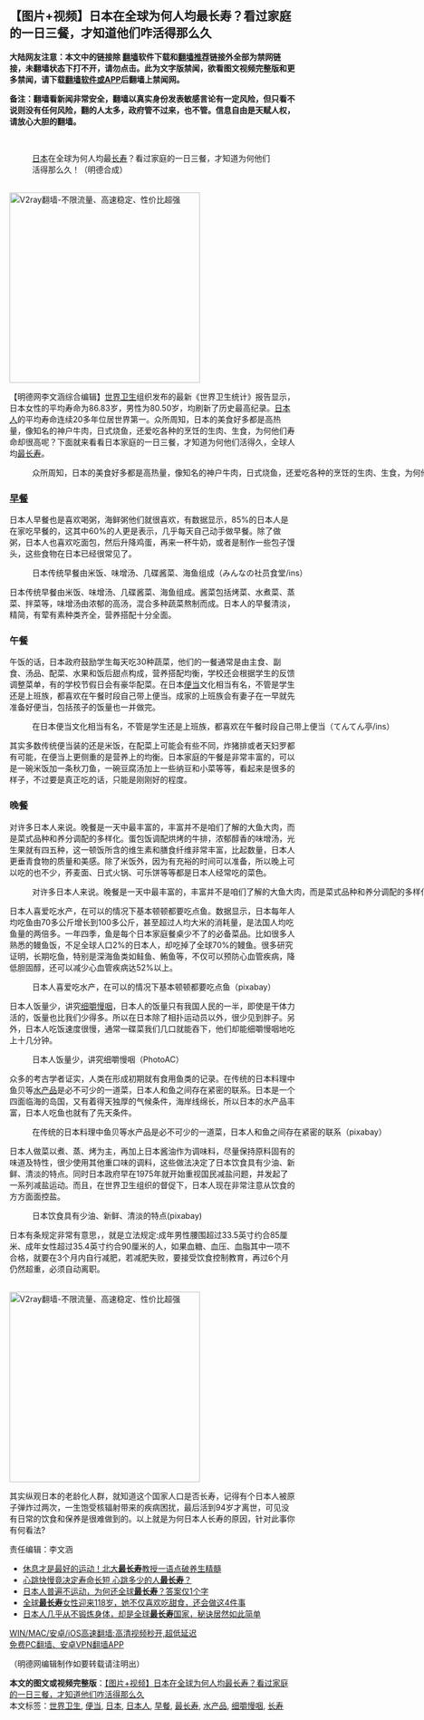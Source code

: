  <h2>【图片+视频】日本在全球为何人均最长寿？看过家庭的一日三餐，才知道他们咋活得那么久</h2> <p class="notice"><b>大陆网友注意：本文中的链接除 <a href="https://github.com/bannedbook/fanqiang" >翻墙</a>软件下载和<a href="https://github.com/killgcd/justmysocks/blob/master/README.md">翻墙推荐</a>链接外全部为禁网链接，未翻墙状态下打不开，请勿点击。此为文字版禁闻，欲看图文视频完整版和更多禁闻，请下载<a href="https://github.com/bannedbook/fanqiang">翻墙软件或APP</a>后翻墙上禁闻网。</p><p>备注：翻墙看新闻非常安全，翻墙以真实身份发表敏感言论有一定风险，但只看不说则没有任何风险，翻的人太多，政府管不过来，也不管。信息自由是天赋人权，请放心大胆的翻墙。</b></p>  <div class="entry"> <br /> <figure><a href="https://i1.wp.com/upload-images-bucket-v64rleca837do.s3.eu-west-1.amazonaws.com/wp-content/uploads/2021/03/04135230/%E6%9C%AA%E6%A0%87%E9%A2%98-2-5.jpg?fit=860%2C484&#038;ssl=1" data-caption="日本在全球为何人均最长寿？看过家庭的一日三餐，才知道为何他们活得那么久！（明德合成）"></a><figcaption class="wp-caption-text"><a href="https://www.bannedbook.org/bnews/tag/%e6%97%a5%e6%9c%ac/" class="st_tag internal_tag" rel="tag" title="标签 日本 下的日志">日本</a>在全球为何人均最<a href="https://www.bannedbook.org/bnews/tag/%e9%95%bf%e5%af%bf/" class="st_tag internal_tag" rel="tag" title="标签 长寿 下的日志">长寿</a>？看过家庭的一日三餐，才知道为何他们活得那么久！（明德合成）</figcaption></figure> <p></p> <p><br/><a href="https://github.com/bannedbook/fanqiang/wiki/V2ray%E6%9C%BA%E5%9C%BA"><img src="https://raw.githubusercontent.com/bannedbook/fanqiang/master/v2ss/images/v2free.jpg" width="336" alt="V2ray翻墙-不限流量、高速稳定、性价比超强"></a><br/></p> <p>【明德网李文涵综合编辑】<a href="https://www.bannedbook.org/bnews/tag/%E4%B8%96%E7%95%8C%E5%8D%AB%E7%94%9F/" class="st_tag internal_tag" rel="tag" title="标签 世界卫生 下的日志">世界卫生</a>组织发布的最新《世界卫生统计》报告显示，日本女性的平均寿命为86.83岁，男性为80.50岁，均刷新了历史最高纪录。<a href="https://www.bannedbook.org/bnews/tag/%e6%97%a5%e6%9c%ac%e4%ba%ba/" class="st_tag internal_tag" rel="tag" title="标签 日本人 下的日志">日本人</a>的平均寿命连续20多年位居世界第一。众所周知，日本的美食好多都是高热量，像知名的神户牛肉，日式烧鱼，还爱吃各种的烹饪的生肉、生食，为何他们寿命却很高呢？下面就来看看日本家庭的一日三餐，才知道为何他们活得久，全球人均<a href="https://www.bannedbook.org/bnews/tag/%E6%9C%80%E9%95%BF%E5%AF%BF/" class="st_tag internal_tag" rel="tag" title="标签 最长寿 下的日志">最长寿</a>。</p> <figure id="attachment_27286" aria-describedby="caption-attachment-27286" style="width: 1152px" class="wp-caption alignnone"><figcaption id="caption-attachment-27286" class="wp-caption-text">众所周知，日本的美食好多都是高热量，像知名的神户牛肉，日式烧鱼，还爱吃各种的烹饪的生肉、生食，为何他们寿命却很高呢？（pixabay）</figcaption></figure> <h3><strong><a href="https://www.bannedbook.org/bnews/tag/%E6%97%A9%E9%A4%90/" class="st_tag internal_tag" rel="tag" title="标签 早餐 下的日志">早餐</a></strong></h3> <p>日本人早餐也是喜欢喝粥，海鲜粥他们就很喜欢，有数据显示，85%的日本人是在家吃早餐的，这其中60%的人更是表示，几乎每天自己动手做早餐。除了做粥，日本人也喜欢吃面包，然后升降鸡蛋，再来一杯牛奶，或者是制作一些包子馒头，这些食物在日本已经很常见了。</p>  <figure id="attachment_27287" aria-describedby="caption-attachment-27287" style="width: 1157px" class="wp-caption alignnone"><figcaption id="caption-attachment-27287" class="wp-caption-text">日本传统早餐由米饭、味增汤、几碟酱菜、海鱼组成（みんなの社员食堂/ins）</figcaption></figure> <p>日本传统早餐由米饭、味增汤、几碟酱菜、海鱼组成。酱菜包括烤菜、水煮菜、蒸菜、拌菜等，味增汤由浓郁的高汤，混合多种蔬菜熬制而成。日本人的早餐清淡，精简，有荤有素种类齐全，营养搭配十分全面。</p> <h3><strong>午餐</strong></h3> <p>午饭的话，日本政府鼓励学生每天吃30种蔬菜，他们的一餐通常是由主食、副食、汤品、配菜、水果和饭后甜点构成，营养搭配均衡，学校还会根据学生的反馈调整菜单，有的学校节假日会有豪华配菜。在日本<a href="https://www.bannedbook.org/bnews/tag/%e4%be%bf%e5%bd%93/" class="st_tag internal_tag" rel="tag" title="标签 便当 下的日志">便当</a>文化相当有名，不管是学生还是上班族，都喜欢在午餐时段自己带上便当。成家的上班族会有妻子在一早就先准备好便当，包括孩子的饭量也一并做完。</p> <figure id="attachment_27288" aria-describedby="caption-attachment-27288" style="width: 1150px" class="wp-caption alignnone"><figcaption id="caption-attachment-27288" class="wp-caption-text">在日本便当文化相当有名，不管是学生还是上班族，都喜欢在午餐时段自己带上便当（てんてん亭/ins）</figcaption></figure> <p>其实多数传统便当装的还是米饭，在配菜上可能会有些不同，炸猪排或者天妇罗都有可能，在便当上更侧重的是营养上的均衡。日本家庭的午餐是非常丰富的，可以是一碗米饭加一条秋刀鱼，一碗豆腐汤加上一些纳豆和小菜等等，看起来是很多的样子，不过要是真正吃的话，只能是刚刚好的程度。</p> <h3><strong>晚餐</strong></h3> <p>对许多日本人来说。晚餐是一天中最丰富的，丰富并不是咱们了解的大鱼大肉，而是菜式品种和养分调配的多样化。蛋包饭调配烘烤的牛排，浓郁醇香的味增汤，光生果就有四五种，这一顿饭所含的维生素和膳食纤维非常丰富，比起数量，日本人更垂青食物的质量和美感。除了米饭外，因为有充裕的时间可以准备，所以晚上可以吃的也不少，荞麦面、日式火锅、可乐饼等等都是日本人经常吃的菜色。</p>  <figure id="attachment_27289" aria-describedby="caption-attachment-27289" style="width: 1154px" class="wp-caption alignnone"><figcaption id="caption-attachment-27289" class="wp-caption-text">对许多日本人来说。晚餐是一天中最丰富的，丰富并不是咱们了解的大鱼大肉，而是菜式品种和养分调配的多样化（weesionglee/ins）</figcaption></figure> <p>日本人喜爱吃水产，在可以的情况下基本顿顿都要吃点鱼。数据显示，日本每年人均吃鱼由70多公斤增长到100多公斤，甚至超过人均大米的消耗量，是法国人均吃鱼量的两倍多。一年四季，鱼是每个日本家庭餐桌少不了的必备菜品。比如很多人熟悉的鳗鱼饭，不足全球人口2%的日本人，却吃掉了全球70%的鳗鱼。很多研究证明，长期吃鱼，特别是深海鱼类如鲑鱼、鲔鱼等，不仅可以预防心血管疾病，降低胆固醇，还可以减少心血管疾病达52%以上。</p> <figure id="attachment_27292" aria-describedby="caption-attachment-27292" style="width: 1154px" class="wp-caption alignnone"><figcaption id="caption-attachment-27292" class="wp-caption-text">日本人喜爱吃水产，在可以的情况下基本顿顿都要吃点鱼（pixabay）</figcaption></figure> <p>日本人饭量少，讲究<a href="https://www.bannedbook.org/bnews/tag/%E7%BB%86%E5%9A%BC%E6%85%A2%E5%92%BD/" class="st_tag internal_tag" rel="tag" title="标签 细嚼慢咽 下的日志">细嚼慢咽</a>，日本人的饭量只有我国人民的一半，即使是干体力活的，饭量也比我们少得多。所以在日本除了相扑运动员以外，很少见到胖子。另外，日本人吃饭速度很慢，通常一碟菜我们几口就能吞下，他们却能细嚼慢咽地吃上十几分钟。</p> <figure id="attachment_27293" aria-describedby="caption-attachment-27293" style="width: 1152px" class="wp-caption alignnone"><figcaption id="caption-attachment-27293" class="wp-caption-text">日本人饭量少，讲究细嚼慢咽（PhotoAC）</figcaption></figure> <p>众多的考古学者证实，人类在形成初期就有食用鱼类的记录。在传统的日本料理中鱼贝等<a href="https://www.bannedbook.org/bnews/tag/%E6%B0%B4%E4%BA%A7%E5%93%81/" class="st_tag internal_tag" rel="tag" title="标签 水产品 下的日志">水产品</a>是必不可少的一道菜，日本人和鱼之间存在紧密的联系。日本是一个四面临海的岛国，又有着得天独厚的气候条件，海岸线绵长，所以日本的水产品丰富，日本人吃鱼也就有了先天条件。</p> <figure id="attachment_27294" aria-describedby="caption-attachment-27294" style="width: 1157px" class="wp-caption alignnone"><figcaption id="caption-attachment-27294" class="wp-caption-text">在传统的日本料理中鱼贝等水产品是必不可少的一道菜，日本人和鱼之间存在紧密的联系（pixabay）</figcaption></figure> <p>日本人做菜以煮、蒸、烤为主，再加上日本酱油作为调味料，尽量保持原料固有的味道及特性，很少使用其他重口味的调料，这些做法决定了日本饮食具有少油、新鲜、清淡的特点。同时日本政府早在1975年就开始重视国民减盐问题，并发起了一系列减盐运动。而且，在世界卫生组织的督促下，日本人现在非常注意从饮食的方方面面控盐。</p>  <figure id="attachment_27295" aria-describedby="caption-attachment-27295" style="width: 1152px" class="wp-caption alignnone"><figcaption id="caption-attachment-27295" class="wp-caption-text">日本饮食具有少油、新鲜、清淡的特点(pixabay)</figcaption></figure> <p>日本有条规定非常有意思，，就是立法规定:成年男性腰围超过33.5英寸约合85厘米、成年女性超过35.4英寸约合90厘米的人，如果血糖、血压、血脂其中一项不合格，就要在3个月内自行减肥，若减肥失败，要接受饮食控制教育，再过6个月仍然超重，必须自动离职。</p> <p></p> <p><br/><a href="https://github.com/bannedbook/fanqiang/wiki/V2ray%E6%9C%BA%E5%9C%BA"><img src="https://raw.githubusercontent.com/bannedbook/fanqiang/master/v2ss/images/v2free.jpg" width="336" alt="V2ray翻墙-不限流量、高速稳定、性价比超强"></a><br/></p> <p>其实纵观日本的老龄化人群，就知道这个国家人口是否长寿，记得有个日本人被原子弹炸过两次，一生饱受核辐射带来的疾病困扰，最后活到94岁才离世，可见没有日常的饮食和保养是很难做到的。以上就是为何日本人长寿的原因，针对此事你有何看法?</p>  <p>责任编辑：李文涵 </p> <ul class='op-related-articles' title='相关阅读'> <li><a href='https://www.bannedbook.org/bnews/health/20210207/1483113.html' target='_blank'>休息才是最好的运动！北大<b>最长寿</b>教授一语点破养生精髓</a></li> <li><a href='https://www.bannedbook.org/bnews/health/20210205/1481937.html' target='_blank'>心跳快慢竟决定寿命长短 心跳多少的人<b>最长寿</b>？</a></li> <li><a href='https://www.bannedbook.org/bnews/funmedia/20210128/1476687.html' target='_blank'>日本人普遍不运动，为何还全球<b>最长寿</b>？答案仅1个字</a></li> <li><a href='https://www.bannedbook.org/bnews/health/20210124/1473814.html' target='_blank'>全球<b>最长寿</b>女性迎来118岁，她不仅喜欢吃甜食，还会做这4件事</a></li> <li><a href='https://www.bannedbook.org/bnews/health/20210124/1473801.html' target='_blank'>日本人几乎从不锻炼身体，却是全球<b>最长寿</b>国家，秘诀居然如此简单</a></li> </ul> <p class="texttj"> <a href="https://github.com/bannedbook/fanqiang/wiki/V2ray%E6%9C%BA%E5%9C%BA" target="_blank">WIN/MAC/安卓/iOS高速翻墙:高清视频秒开,超低延迟</a><br/> <a href="https://github.com/bannedbook/fanqiang/wiki/%E7%A6%81%E9%97%BB%E7%BD%91%E5%AE%89%E5%8D%93%E7%BF%BB%E5%A2%99%E6%96%B0%E9%97%BBAPP" target="_blank">免费PC翻墙、安卓VPN翻墙APP</a></p><p>（明德网编辑制作如要转载请注明出）</p><a name='sharetosocial'></a>       <div><b>本文的图文或视频完整版</b>：<a href='https://www.bannedbook.org/bnews/comments/20210304/1498609.html'>【图片+视频】日本在全球为何人均最长寿？看过家庭的一日三餐，才知道他们咋活得那么久</a></div>  </div><!--END ENTRY--> <div class="postfooter"> <div>本文标签：<a href="https://www.bannedbook.org/bnews/tag/%E4%B8%96%E7%95%8C%E5%8D%AB%E7%94%9F/" rel="tag">世界卫生</a>, <a href="https://www.bannedbook.org/bnews/tag/%e4%be%bf%e5%bd%93/" rel="tag">便当</a>, <a href="https://www.bannedbook.org/bnews/tag/%e6%97%a5%e6%9c%ac/" rel="tag">日本</a>, <a href="https://www.bannedbook.org/bnews/tag/%e6%97%a5%e6%9c%ac%e4%ba%ba/" rel="tag">日本人</a>, <a href="https://www.bannedbook.org/bnews/tag/%E6%97%A9%E9%A4%90/" rel="tag">早餐</a>, <a href="https://www.bannedbook.org/bnews/tag/%E6%9C%80%E9%95%BF%E5%AF%BF/" rel="tag">最长寿</a>, <a href="https://www.bannedbook.org/bnews/tag/%E6%B0%B4%E4%BA%A7%E5%93%81/" rel="tag">水产品</a>, <a href="https://www.bannedbook.org/bnews/tag/%E7%BB%86%E5%9A%BC%E6%85%A2%E5%92%BD/" rel="tag">细嚼慢咽</a>, <a href="https://www.bannedbook.org/bnews/tag/%e9%95%bf%e5%af%bf/" rel="tag">长寿</a></div>  </div><!--END POSTFOOTER--> 